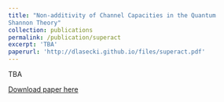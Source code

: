 ```yaml
---
title: "Non-additivity of Channel Capacities in the Quantum
Shannon Theory"
collection: publications
permalink: /publication/superact
excerpt: 'TBA'
paperurl: 'http://dlasecki.github.io/files/superact.pdf'
---
```

TBA

[Download paper here](http://dlasecki.github.io/files/superact.pdf)
